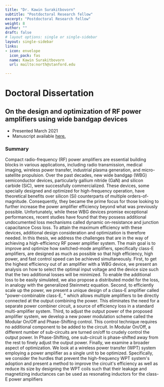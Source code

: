 ```yaml
---
title: "Dr. Kawin Surakitbovorn"
subtitle: "Postdoctoral Research fellow"
excerpt: "Postdoctoral Research fellow"
weight: 8
author: ""
draft: false
# layout options: single or single-sidebar
layout: single-sidebar
links:
- icon: envelope
  icon_pack: fas
  name: Kawin Surakitbovorn
  url: mailto:north@stanford.edu

---
```


# Doctoral Dissertation

## On the design and optimization of RF power amplifiers using wide bandgap devices
* Presented March 2021
* Manuscript available [here.](https://searchworks.stanford.edu/view/13824747)

### Summary

Compact radio-frequency (RF) power amplifiers are essential building blocks in various applications, including radio transmission, medical imaging, wireless power transfer, industrial plasma generation, and micro-satellite propulsion. Over the past decades, new wide bandgap (WBG) semiconductor devices, particularly gallium nitride (GaN) and silicon carbide (SiC), were successfully commercialized. These devices, some specially designed and optimized for high-frequency operation, have theoretical benefits over silicon (Si) counterparts of multiple orders-of-magnitude. Consequently, they became the prime focus for those looking to further increase the power amplifier efficiency beyond what was previously possible. Unfortunately, while these WBG devices promise exceptional performances, recent studies have found that they possess additional undocumented loss mechanisms called dynamic on-resistance and junction capacitance Coss loss. To attain the maximum efficiency with these devices, additional design consideration and optimization is therefore needed. In this thesis, we address the challenges that are in the way of achieving a high-efficiency RF power amplifier system. The main goal is to improve and optimize how switched-mode amplifiers, specifically class-E amplifiers, are designed as much as possible so that high efficiency, high power, and fast control speed can be achieved simultaneously. First, to get the highest efficiency out of an amplifier with a WBG device, we present an analysis on how to select the optimal input voltage and the device size such that the two additional losses will be minimized. To enable the additional loss to be easily simulated, we also propose a distributed model for the loss, in analogy with the generalized Steinmetz equation. Second, to efficiently scale up the power, we present a unique design of a class-E amplifier called "power-combinable class-E, " which allows multiple amplifiers to be directly connected at the output combining the power. This eliminates the need for a separate power combiner circuit, a source of efficiency loss in a standard multi-amplifier system. Third, to adjust the output power of the proposed amplifier system, we develop a new power modulation scheme called the Modular On/Off and Phase-Shifting control. This control technique requires no additional component to be added to the circuit. In Modular On/Off, a different number of sub-circuits are turned on/off to crudely control the output power. In Phase-Shifting, one sub-circuit is phase-shifted away from the rest to finely adjust the output power. Finally, we examine a broader aspect of optimization. We look at a wireless power transfer (WPT) system employing a power amplifier as a single unit to be optimized. Specifically, we consider the hurdles that prevent the high-frequency WPT system's adoption and present a method to improve the circuit's efficiency as well as reduce its size by designing the WPT coils such that their leakage and magnetizing inductances can be used as resonating inductors for the class-E power amplifiers
